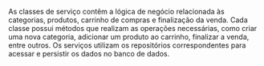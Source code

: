 As classes de serviço contêm a lógica de negócio relacionada às categorias, produtos, carrinho de compras e finalização da venda. Cada classe possui métodos que realizam as operações necessárias, como criar uma nova categoria, adicionar um produto ao carrinho, finalizar a venda, entre outros. Os serviços utilizam os repositórios correspondentes para acessar e persistir os dados no banco de dados.